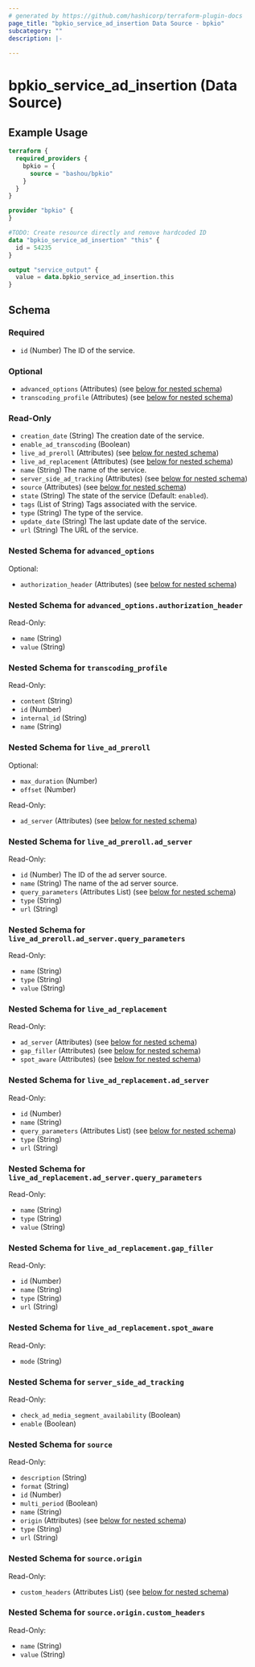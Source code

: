 ```yaml
---
# generated by https://github.com/hashicorp/terraform-plugin-docs
page_title: "bpkio_service_ad_insertion Data Source - bpkio"
subcategory: ""
description: |-
  
---
```


# bpkio_service_ad_insertion (Data Source)



## Example Usage

```terraform
terraform {
  required_providers {
    bpkio = {
      source = "bashou/bpkio"
    }
  }
}

provider "bpkio" {
}

#TODO: Create resource directly and remove hardcoded ID
data "bpkio_service_ad_insertion" "this" {
  id = 54235
}

output "service_output" {
  value = data.bpkio_service_ad_insertion.this
}
```

<!-- schema generated by tfplugindocs -->
## Schema

### Required

- `id` (Number) The ID of the service.

### Optional

- `advanced_options` (Attributes) (see [below for nested schema](#nestedatt--advanced_options))
- `transcoding_profile` (Attributes) (see [below for nested schema](#nestedatt--transcoding_profile))

### Read-Only

- `creation_date` (String) The creation date of the service.
- `enable_ad_transcoding` (Boolean)
- `live_ad_preroll` (Attributes) (see [below for nested schema](#nestedatt--live_ad_preroll))
- `live_ad_replacement` (Attributes) (see [below for nested schema](#nestedatt--live_ad_replacement))
- `name` (String) The name of the service.
- `server_side_ad_tracking` (Attributes) (see [below for nested schema](#nestedatt--server_side_ad_tracking))
- `source` (Attributes) (see [below for nested schema](#nestedatt--source))
- `state` (String) The state of the service (Default: `enabled`).
- `tags` (List of String) Tags associated with the service.
- `type` (String) The type of the service.
- `update_date` (String) The last update date of the service.
- `url` (String) The URL of the service.

<a id="nestedatt--advanced_options"></a>
### Nested Schema for `advanced_options`

Optional:

- `authorization_header` (Attributes) (see [below for nested schema](#nestedatt--advanced_options--authorization_header))

<a id="nestedatt--advanced_options--authorization_header"></a>
### Nested Schema for `advanced_options.authorization_header`

Read-Only:

- `name` (String)
- `value` (String)



<a id="nestedatt--transcoding_profile"></a>
### Nested Schema for `transcoding_profile`

Read-Only:

- `content` (String)
- `id` (Number)
- `internal_id` (String)
- `name` (String)


<a id="nestedatt--live_ad_preroll"></a>
### Nested Schema for `live_ad_preroll`

Optional:

- `max_duration` (Number)
- `offset` (Number)

Read-Only:

- `ad_server` (Attributes) (see [below for nested schema](#nestedatt--live_ad_preroll--ad_server))

<a id="nestedatt--live_ad_preroll--ad_server"></a>
### Nested Schema for `live_ad_preroll.ad_server`

Read-Only:

- `id` (Number) The ID of the ad server source.
- `name` (String) The name of the ad server source.
- `query_parameters` (Attributes List) (see [below for nested schema](#nestedatt--live_ad_preroll--ad_server--query_parameters))
- `type` (String)
- `url` (String)

<a id="nestedatt--live_ad_preroll--ad_server--query_parameters"></a>
### Nested Schema for `live_ad_preroll.ad_server.query_parameters`

Read-Only:

- `name` (String)
- `type` (String)
- `value` (String)




<a id="nestedatt--live_ad_replacement"></a>
### Nested Schema for `live_ad_replacement`

Read-Only:

- `ad_server` (Attributes) (see [below for nested schema](#nestedatt--live_ad_replacement--ad_server))
- `gap_filler` (Attributes) (see [below for nested schema](#nestedatt--live_ad_replacement--gap_filler))
- `spot_aware` (Attributes) (see [below for nested schema](#nestedatt--live_ad_replacement--spot_aware))

<a id="nestedatt--live_ad_replacement--ad_server"></a>
### Nested Schema for `live_ad_replacement.ad_server`

Read-Only:

- `id` (Number)
- `name` (String)
- `query_parameters` (Attributes List) (see [below for nested schema](#nestedatt--live_ad_replacement--ad_server--query_parameters))
- `type` (String)
- `url` (String)

<a id="nestedatt--live_ad_replacement--ad_server--query_parameters"></a>
### Nested Schema for `live_ad_replacement.ad_server.query_parameters`

Read-Only:

- `name` (String)
- `type` (String)
- `value` (String)



<a id="nestedatt--live_ad_replacement--gap_filler"></a>
### Nested Schema for `live_ad_replacement.gap_filler`

Read-Only:

- `id` (Number)
- `name` (String)
- `type` (String)
- `url` (String)


<a id="nestedatt--live_ad_replacement--spot_aware"></a>
### Nested Schema for `live_ad_replacement.spot_aware`

Read-Only:

- `mode` (String)



<a id="nestedatt--server_side_ad_tracking"></a>
### Nested Schema for `server_side_ad_tracking`

Read-Only:

- `check_ad_media_segment_availability` (Boolean)
- `enable` (Boolean)


<a id="nestedatt--source"></a>
### Nested Schema for `source`

Read-Only:

- `description` (String)
- `format` (String)
- `id` (Number)
- `multi_period` (Boolean)
- `name` (String)
- `origin` (Attributes) (see [below for nested schema](#nestedatt--source--origin))
- `type` (String)
- `url` (String)

<a id="nestedatt--source--origin"></a>
### Nested Schema for `source.origin`

Read-Only:

- `custom_headers` (Attributes List) (see [below for nested schema](#nestedatt--source--origin--custom_headers))

<a id="nestedatt--source--origin--custom_headers"></a>
### Nested Schema for `source.origin.custom_headers`

Read-Only:

- `name` (String)
- `value` (String)
